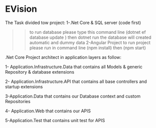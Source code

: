 # EVision
The Task divided tow project:
1-.Net Core & SQL server (code first)
  >> to run database please type this command line (dotnet ef database update ) then dotnet run
  >>the database will created automatic and dummy data
2-Angular Project
   >> to run project please run in command line (npm install) then (npm start)
   
   
   
   .Net Core Project architect in application layers as follow:
   
   1- Application.Infrastructure.Data that contains all Models & generic Repository & database extensions
   
   2- Application.Infrastructure.API that contains all base controllers and startup extensions
   
   3-Application.Data that contains our Database context and custom  Repositories
   
   4- Application.Web that contains our APIS
   
   5-Application.Test that contains unit test for APIS
   
